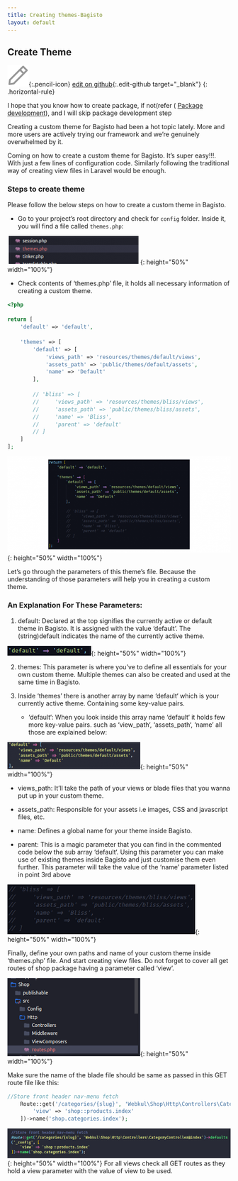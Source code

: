 ```yaml
---
title: Creating themes-Bagisto
layout: default
---
```


## Create Theme

![edit on github](assets/images/icons/Icon-Pencil-Large.svg){:.pencil-icon}
[edit on github](https://github.com/bagisto/bagisto-docs/blob/master/create_theme.md){:.edit-github  target="_blank"}
{: .horizontal-rule}


I hope that you know how to create package, if not(refer ( [Package development](create_module.md)), and I will skip package development step

Creating a custom theme for Bagisto had been a hot topic lately. More and more users are actively trying our framework and we’re genuinely overwhelmed by it.

Coming on how to create a custom theme for Bagisto. It’s super easy!!!. With just a few lines of configuration code. Similarly following the traditional way of creating view files in Laravel would be enough.

### Steps to create theme

Please follow the below steps on how to create a custom theme in Bagisto.

* Go to your project’s root directory and check for `config` folder. Inside it, you will find a file called `themes.php`:

![Bagisto Root Directory](assets/images/Bagisto_Docs_Images/bagisto-theme-1.png){: height="50%" width="100%"}

* Check contents of ‘themes.php’ file, it holds all necessary information of creating a custom theme.

```php
<?php

return [
    'default' => 'default',

    'themes' => [
        'default' => [
            'views_path' => 'resources/themes/default/views',
            'assets_path' => 'public/themes/default/assets',
            'name' => 'Default'
        ],

        // 'bliss' => [
        //     'views_path' => 'resources/themes/bliss/views',
        //     'assets_path' => 'public/themes/bliss/assets',
        //     'name' => 'Bliss',
        //     'parent' => 'default'
        // ]
    ]
];
```



![Bagisto Root Directory](assets/images/Bagisto_Docs_Images/bagisto-theme-2.png){: height="50%" width="100%"}


Let’s go through the parameters of this theme’s file. Because the understanding of those parameters will help you in creating a custom theme.

### An Explanation For These Parameters:

1. default: Declared at the top signifies the currently active or default theme in Bagisto. It is assigned with the value ‘default’. The (string)default indicates the name of the currently active theme.

![Bagisto Root Directory](assets/images/Bagisto_Docs_Images/bagisto-theme-3.png){: height="50%" width="100%"}

2. themes: This parameter is where you’ve to define all essentials for your own custom theme. Multiple themes can also be created and used at the same time in Bagisto.

3. Inside ‘themes’ there is another array by name ‘default‘ which is your currently active theme. Containing some key-value pairs.

    * ‘default‘: When you look inside this array name ‘default‘ it holds few more key-value pairs. such as ‘view_path‘, ‘assets_path‘, ‘name’ all those are explained below:

![Bagisto Root Directory](assets/images/Bagisto_Docs_Images/bagisto-theme-4.png){: height="50%" width="100%"}

   * views_path: It’ll take the path of your views or blade files that you wanna put up in your custom theme.

   * assets_path: Responsible for your assets i.e images, CSS and javascript files, etc.

   * name: Defines a global name for your theme inside Bagisto.

   * parent: This is a magic parameter that you can find in the commented code below the sub array ‘default‘. Using this parameter you can make use of existing themes inside Bagisto and just customise them even further. This parameter will take the value of the ‘name’ parameter listed in point 3rd above

![Bagisto Root Directory](assets/images/Bagisto_Docs_Images/bagisto-theme-5.png){: height="50%" width="100%"}

Finally, define your own paths and name of your custom theme inside ‘themes.php’ file. And start creating view files. Do not forget to cover all get routes of shop package having a parameter called ‘view’.

![Bagisto Root Directory](assets/images/Bagisto_Docs_Images/bagisto-theme-6.png){: height="50%" width="100%"}

Make sure the name of the blade file should be same as passed in this GET route file like this:

```php
//Store front header nav-menu fetch
    Route::get('/categories/{slug}', 'Webkul\Shop\Http\Controllers\CategoryController@index')->defaults('_config', [
        'view' => 'shop::products.index'
    ])->name('shop.categories.index');
```

![Bagisto Root Directory](assets/images/Bagisto_Docs_Images/bagisto-theme-7.png){: height="50%" width="100%"}
For all views check all GET routes as they hold a view parameter with the value of view to be used.
